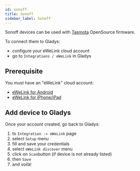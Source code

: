 ```yaml
---
id: sonoff
title: Sonoff
sidebar_label: Sonoff
---
```


Sonoff devices can be used with [Tasmota](/docs/integrations/tasmota/) OpenSource firmware.

To connect them to Gladys:

- configure your eWeLink cloud account
- go to `Integrations / eWeLink` in Gladys

## Prerequisite

You must have an "eWeLink" cloud account:

- [eWeLink for Android](https://play.google.com/store/apps/details?id=com.coolkit "eWeLink for Android")
- [eWeLink for iPhone/iPad](https://apps.apple.com/fr/app/ewelink-smart-home/id1035163158 "eWeLink for iPhone/iPad")

## Add device to Gladys

Once your account created, go back to Gladys:

1. to `Integration -> eWeLink` page
2. select `Setup` menu
3. fill and save your credentials
4. select `eWeLink discover` menu
5. click on `Scan`button (if device is not already listed)
6. then `Save`
7. and voilà!
